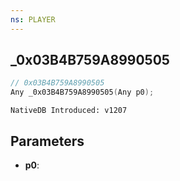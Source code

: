 ```yaml
---
ns: PLAYER
---
```

## _0x03B4B759A8990505

```c
// 0x03B4B759A8990505
Any _0x03B4B759A8990505(Any p0);
```

```
NativeDB Introduced: v1207
```

## Parameters
* **p0**:
